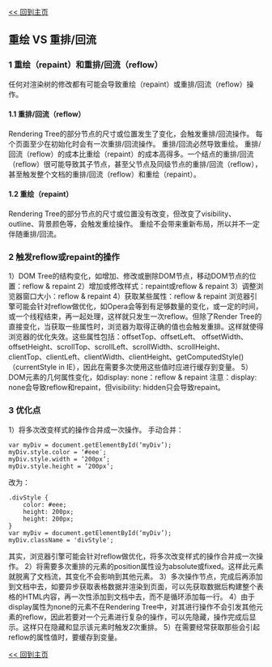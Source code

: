 [<< 回到主页](http://suzy1993.github.io/misszy/)

## 重绘 VS 重排/回流

### 1 重绘（repaint）和重排/回流（reflow）
任何对渲染树的修改都有可能会导致重绘（repaint）或重排/回流（reflow）操作。
#### 1.1 重排/回流（reflow）
Rendering Tree的部分节点的尺寸或位置发生了变化，会触发重排/回流操作。
每个页面至少在初始化时会有一次重排/回流操作。
重排/回流必然导致重绘。
重排/回流（reflow）的成本比重绘（repaint）的成本高得多。一个结点的重排/回流（reflow）很可能导致其子节点，甚至父节点及同级节点的重排/回流（reflow），甚至触发整个文档的重排/回流（reflow）和重绘（repaint）。

#### 1.2 重绘（repaint）
Rendering Tree的部分节点的尺寸或位置没有改变，但改变了visibility、outline、背景颜色等，会触发重绘操作。
重绘不会带来重新布局，所以并不一定伴随重排/回流。

### 2 触发reflow或repaint的操作
1）DOM Tree的结构变化，如增加、修改或删除DOM节点，移动DOM节点的位置：reflow & repaint
2）增加或修改样式：repaint或reflow & repaint
3）调整浏览器窗口大小：reflow & repaint
4）获取某些属性：reflow & repaint
浏览器引擎可能会针对reflow做优化，如Opera会等到有足够数量的变化，或一定的时间，或一个线程结束，再一起处理，这样就只发生一次reflow。但除了Render Tree的直接变化，当获取一些属性时，浏览器为取得正确的值也会触发重排。这样就使得浏览器的优化失效。这些属性包括：offsetTop、offsetLeft、 offsetWidth、offsetHeight、scrollTop、scrollLeft、scrollWidth、scrollHeight、 clientTop、clientLeft、clientWidth、clientHeight、getComputedStyle()（currentStyle in IE），因此在需要多次使用这些值时应进行缓存到变量。
5）DOM元素的几何属性变化，如display: none：reflow & repaint
注意：display: none会导致reflow和repaint，但visibility: hidden只会导致repaint。

### 3 优化点
1）将多次改变样式的操作合并成一次操作。
手动合并：
```
var myDiv = document.getElementById(‘myDiv’);
myDiv.style.color = ‘#eee′;
myDiv.style.width = ‘200px’;
myDiv.style.height = ’200px’;
```
改为：
```
.divStyle {
    color: #eee;
    height: 200px;
    height: 200px;
}
var myDiv = document.getElementById(‘myDiv’);
myDiv.className = 'divStyle';
```
其实，浏览器引擎可能会针对reflow做优化，将多次改变样式的操作合并成一次操作。
2）将需要多次重排的元素的position属性设为absolute或fixed。这样此元素就脱离了文档流，其变化不会影响到其他元素。
3）多次操作节点，完成后再添加到文档中去，如要异步获取表格数据并渲染到页面，可以先获取数据后构建整个表格的HTML内容，再一次性添加到文档中去，而不是循环添加每一行。
4）由于display属性为none的元素不在Rendering Tree中，对其进行操作不会引发其他元素的reflow，因此若要对一个元素进行复杂的操作，可以先隐藏，操作完成后显示。这样只在隐藏和显示该元素时触发2次重排。
5）在需要经常获取那些会引起reflow的属性值时，要缓存到变量。

[<< 回到主页](http://suzy1993.github.io/misszy/)
